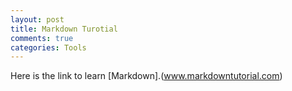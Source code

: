 ```yaml
---
layout: post
title: Markdown Turotial
comments: true
categories: Tools
---
```


Here is the link to learn [Markdown].(www.markdowntutorial.com)
